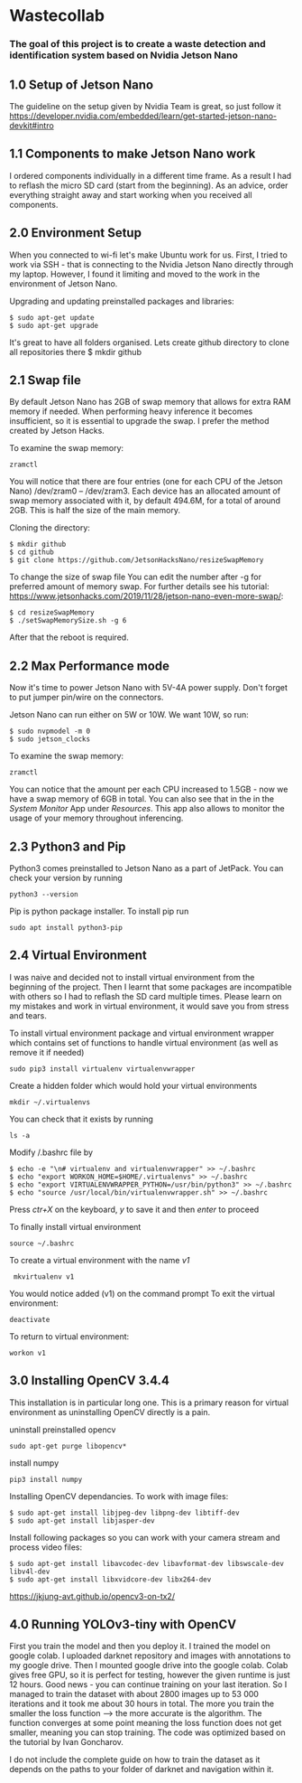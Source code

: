 # Wastecollab
### **The goal of this project is to create a waste detection and identification system based on Nvidia Jetson Nano**

## 1.0 Setup of Jetson Nano 
The guideline on the setup given by Nvidia Team is great, so just follow it https://developer.nvidia.com/embedded/learn/get-started-jetson-nano-devkit#intro

## 1.1 Components to make Jetson Nano work
I ordered components individually in a different time frame. As a result I had to reflash the micro SD card (start from the beginning). As an advice, order everything straight away and start working when you received all components. 

## 2.0 Environment Setup 
When you connected to wi-fi let's make Ubuntu work for us. First, I tried to work via SSH - that is connecting to the Nvidia Jetson Nano directly through my laptop. However, I found it limiting and moved to the work in the environment of Jetson Nano. 

Upgrading and updating preinstalled packages and libraries:
```
$ sudo apt-get update
$ sudo apt-get upgrade
```
It's great to have all folders organised. Lets create github directory to clone all repositories there
    $ mkdir github

## 2.1 Swap file
By default Jetson Nano has 2GB of swap memory that allows for extra RAM memory if needed. When performing heavy inference it becomes insufficient, so it is essential to upgrade the swap. I prefer the method created by Jetson Hacks. 

To examine the swap memory:

    zramctl 

You will notice that there are four entries (one for each CPU of the Jetson Nano) /dev/zram0 – /dev/zram3. Each device has an allocated amount of swap memory associated with it, by default 494.6M, for a total of around 2GB. This is half the size of the main memory.

Cloning the directory:

    $ mkdir github
    $ cd github
    $ git clone https://github.com/JetsonHacksNano/resizeSwapMemory

To change the size of swap file You can edit the number after -g for preferred amount of memory swap. For further details see his tutorial: https://www.jetsonhacks.com/2019/11/28/jetson-nano-even-more-swap/:

    $ cd resizeSwapMemory
    $ ./setSwapMemorySize.sh -g 6

After that the reboot is required. 

## 2.2 Max Performance mode
Now it's time to power Jetson Nano with 5V-4A power supply. Don't forget to put jumper pin/wire on the connectors. 

Jetson Nano can run either on 5W or 10W. We want 10W, so run:

    $ sudo nvpmodel -m 0
    $ sudo jetson_clocks


To examine the swap memory:

    zramctl 

You can notice that the amount per each CPU increased to 1.5GB - now we have a swap memory of 6GB in total. You can also see that in the in the *System Monitor* App under *Resources*. This app also allows to monitor the usage of your memory throughout inferencing. 


## 2.3 Python3 and Pip 
Python3 comes preinstalled to Jetson Nano as a part of JetPack. You can check your version by running 

    python3 --version


Pip is python package installer. To install pip run

    sudo apt install python3-pip

## 2.4 Virtual Environment
I was naive and decided not to install virtual environment from the beginning of the project. Then I learnt that some packages are incompatible with others so I had to reflash the SD card multiple times. Please learn on my mistakes and work in virtual environment, it would save you from stress and tears. 

To install virtual environment package and virtual environment wrapper which contains set of functions to handle virtual environment (as well as remove it if needed)

    sudo pip3 install virtualenv virtualenvwrapper

Create a hidden folder which would hold your virtual environments

    mkdir ~/.virtualenvs

You can check that it exists by running 

    ls -a 

Modify /.bashrc  file by 

    $ echo -e "\n# virtualenv and virtualenvwrapper" >> ~/.bashrc
    $ echo "export WORKON_HOME=$HOME/.virtualenvs" >> ~/.bashrc
    $ echo "export VIRTUALENVWRAPPER_PYTHON=/usr/bin/python3" >> ~/.bashrc
    $ echo "source /usr/local/bin/virtualenvwrapper.sh" >> ~/.bashrc

Press *ctr+X* on the keyboard, *y* to save it and then *enter* to proceed

To finally install virtual environment

    source ~/.bashrc

 To create a virtual environment with the name *v1*

     mkvirtualenv v1

 You would notice added (v1) on the command prompt
To exit the virtual environment:

    deactivate
 
 To return to virtual environment:

    workon v1

## 3.0 Installing OpenCV 3.4.4
This installation is in particular long one. This is a primary reason for virtual environment as uninstalling OpenCV directly is a pain. 

uninstall preinstalled opencv 

    sudo apt-get purge libopencv*

install numpy 

    pip3 install numpy

Installing OpenCV dependancies. To work with image files:

    $ sudo apt-get install libjpeg-dev libpng-dev libtiff-dev
    $ sudo apt-get install libjasper-dev

Install following packages so you can work with your camera stream and process video files:
    
    $ sudo apt-get install libavcodec-dev libavformat-dev libswscale-dev libv4l-dev
    $ sudo apt-get install libxvidcore-dev libx264-dev


https://jkjung-avt.github.io/opencv3-on-tx2/

## 4.0 Running YOLOv3-tiny with OpenCV
First you train the model and then you deploy it. I trained the model on google colab. I uploaded darknet repository and images with annotations to my google drive. Then I mounted google drive into the google colab. Colab gives free GPU, so it is perfect for testing, however the given runtime is just 12 hours. Good news - you can continue training on your last iteration. So I managed to train the dataset with about 2800 images up to 53 000 iterations and it took me about 30 hours in total. The more you train the smaller the loss function --> the more accurate is the algorithm. The function converges at some point meaning the loss function does not get smaller, meaning you can stop training. The code was optimized based on the tutorial by Ivan Goncharov. 

I do not include the complete guide on how to train the dataset as it depends on the paths to your folder of darknet and navigation within it. 


